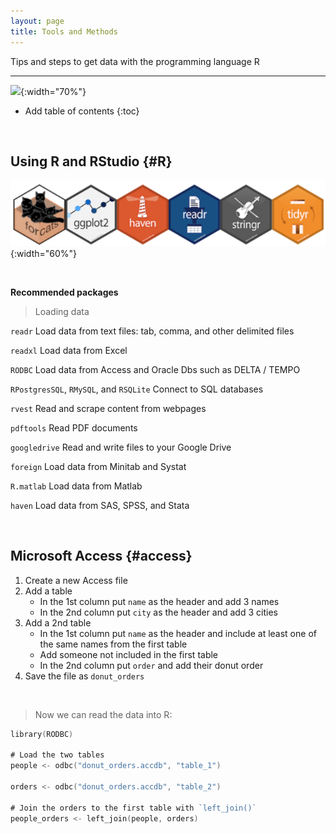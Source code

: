 ```yaml
---
layout: page
title: Tools and Methods
---
```


Tips and steps to get data with the programming language R

---

![](https://images.g2crowd.com/uploads/attachment/file/68288/expirable-direct-uploads_2Fe8193163-4936-4785-bbb5-b760e9eb10b8_2FRStudio_IDE_1.1_Starbucks.png){:width="70%"}


* Add table of contents
{:toc}

<br>

## Using R and RStudio {#R}

![](https://github.com/MPCA-air/air-methods/raw/master/images/tidy_packages.PNG){:width="60%"}

<br>


__Recommended packages__


> Loading data

`readr`     Load data from text files: tab, comma, and other delimited files

`readxl`    Load data from Excel

`RODBC`     Load data from Access and Oracle Dbs such as DELTA / TEMPO

`RPostgresSQL`, `RMySQL`, and `RSQLite`  Connect to SQL databases

`rvest`     Read and scrape content from webpages

`pdftools`  Read PDF documents

`googledrive` Read and write files to your Google Drive

`foreign`   Load data from Minitab and Systat

`R.matlab`  Load data from Matlab

`haven`     Load data from SAS, SPSS, and Stata

<br>


## Microsoft Access {#access}

1. Create a new Access file
2. Add a table 
    - In the 1st column put `name` as the header and add 3 names
    - In the 2nd column put `city` as the header and add 3 cities
3. Add a 2nd table
    - In the 1st column put `name` as the header and include at least one of the same names from the first table
    - Add someone not included in the first table
    - In the 2nd column put `order` and add their donut order
4. Save the file as `donut_orders`

<br>

> Now we can read the data into R:

``` .go
library(RODBC)

# Load the two tables
people <- odbc("donut_orders.accdb", "table_1")

orders <- odbc("donut_orders.accdb", "table_2")

# Join the orders to the first table with `left_join()`
people_orders <- left_join(people, orders)

```

